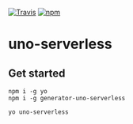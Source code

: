 [![Travis](https://travis-ci.org/julienblin/uno-serverless.svg?branch=master)](https://travis-ci.org/julienblin/uno-serverless)
[![npm](https://img.shields.io/npm/v/uno-serverless.svg)](https://www.npmjs.com/package/uno-serverless)

# uno-serverless

## Get started

```shell
npm i -g yo
npm i -g generator-uno-serverless

yo uno-serverless
```